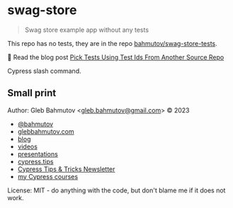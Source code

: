 # swag-store

> Swag store example app without any tests

This repo has no tests, they are in the repo [bahmutov/swag-store-tests](https://github.com/bahmutov/swag-store-tests).

📝 Read the blog post [Pick Tests Using Test Ids From Another Source Repo](https://glebbahmutov.com/blog/pick-tests-in-another-repo/)

Cypress slash command.

## Small print

Author: Gleb Bahmutov &lt;gleb.bahmutov@gmail.com&gt; &copy; 2023

- [@bahmutov](https://twitter.com/bahmutov)
- [glebbahmutov.com](https://glebbahmutov.com)
- [blog](https://glebbahmutov.com/blog)
- [videos](https://www.youtube.com/glebbahmutov)
- [presentations](https://slides.com/bahmutov)
- [cypress.tips](https://cypress.tips)
- [Cypress Tips & Tricks Newsletter](https://cypresstips.substack.com/)
- [my Cypress courses](https://cypress.tips/courses)

License: MIT - do anything with the code, but don't blame me if it does not work.
